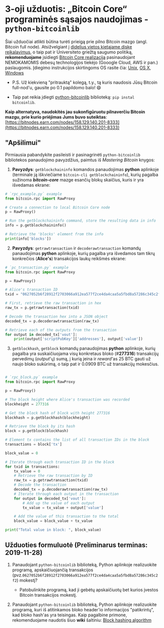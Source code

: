 # 3-oji užduotis: „Bitcoin Core“ programinės sąsajos naudojimas - `python-bitcoinlib`

Šiai užduočiai atlikti būtina turėti prieigą prie pilno Bitcoin mazgo (angl. Bitcoin full node). Atsižvelgiant į [didelius  vietos kietąjame diske reikalavimus](https://www.blockchain.com/charts/blocks-size?timespan=all), o taip pat ir Universiteto griežtą saugumo politiką, __rekomenduojame__ įsidiegti [Bitcoin Core realizaciją](https://github.com/bitcoin/bitcoin) pasinaudojant NEMOKAMOMIS debesų technologijos tiekėjo (Gooogle Cloud, AWS ir pan.) paslaugomis. Įdiegimo instrukcijos skirtingoms OS rasite čia: [Unix](https://github.com/bitcoin/bitcoin/blob/master/doc/build-unix.md), [OS X](https://github.com/bitcoin/bitcoin/blob/master/doc/build-osx.md), [Windows](https://github.com/bitcoin/bitcoin/blob/master/doc/build-windows.md)

- P.S. Už kiekvieną "pritrauktą" kolegą, t.y., tą kuris naudosis Jūsų Bitcoin full-nod'u, gausite po 0.1 papildomo balo! :smile:

- Taip pat reikia įdiegti [python-bitcoinlib](https://pypi.org/project/bitcoinlib/) biblioteką: `pip instal bitcoinlib`.

**Kaip alternatyva, naudokitės jau sukonfigūruotu pilnaverčiu Bitcoin mazgu, prie kurio priėjimas Jums buvo suteiktas**: [https://bitnodes.earn.com/nodes/158.129.140.201-8333](https://bitnodes.earn.com/nodes/158.129.140.201-8333)

## "Apšilimui"

Pirmiausia pabandykite pasileisti ir pasinagrinėti `python-bitcoinlib` bibliotekos panaudojimo pavyzdžius, paimtus iš *Mastering Bitcoin* knygos:

1. **Pavyzdys**: `getblockchaininfo` komandos panaudojimas **python** aplinkoje (terminale ją iškviečiame `bitcoin-cli getblockchaininfo`), kurių pagalba sužinoma ***bitcoin-core*** mazge esančių blokų skaičius, kuris ir yra išvedamas ekrane:

```python
# `rpc_example.py` example
from bitcoin.rpc import RawProxy

# Create a connection to local Bitcoin Core node
p = RawProxy()

# Run the getblockchaininfo command, store the resulting data in info
info = p.getblockchaininfo()

# Retrieve the 'blocks' element from the info
print(info['blocks'])
```

2. **Pavyzdys**: `getrawtransaction` ir `decoderawtransaction` komandų panaudojimas **python** aplinkoje, kurių pagalba yra išvedamos tam tikrų konkrečios (**Alice's**) transakcijos laukų reikšmės ekrane:

```python
# `pc_transaction.py` example
from bitcoin.rpc import RawProxy

p = RawProxy()

# Alice's transaction ID
txid = "0627052b6f28912f2703066a912ea577f2ce4da4caa5a5fbd8a57286c345c2f2"

# First, retrieve the raw transaction in hex
raw_tx = p.getrawtransaction(txid)

# Decode the transaction hex into a JSON object
decoded_tx = p.decoderawtransaction(raw_tx)

# Retrieve each of the outputs from the transaction
for output in decoded_tx['vout']:
    print(output['scriptPubKey']['addresses'], output['value'])
```

3. `getblockhash`, `getblock` komandų panaudojimas **python** aplinkoje, kurių pagalba yra suskaičiuojama visų konkretaus bloko (#**277316**) transakcijų pervedimų (*output*'ų) sumą, į kurią įeina ir *reward*'as 25 BTC gauti už naujo bloko sukūrimą, o taip pat ir 0.0909 BTC už transakcijų mokesčius.

```python

# `rpc_block.py` example
from bitcoin.rpc import RawProxy

p = RawProxy()

# The block height where Alice's transaction was recorded
blockheight = 277316

# Get the block hash of block with height 277316
blockhash = p.getblockhash(blockheight)

# Retrieve the block by its hash
block = p.getblock(blockhash)

# Element tx contains the list of all transaction IDs in the block
transactions = block['tx']

block_value = 0

# Iterate through each transaction ID in the block
for txid in transactions:
    tx_value = 0
    # Retrieve the raw transaction by ID
    raw_tx = p.getrawtransaction(txid)
    # Decode the transaction
    decoded_tx = p.decoderawtransaction(raw_tx)
    # Iterate through each output in the transaction
    for output in decoded_tx['vout']:
        # Add up the value of each output
        tx_value = tx_value + output['value']

    # Add the value of this transaction to the total
    block_value = block_value + tx_value

print("Total value in block: ", block_value)
```

## Užduoties formuluotė (Preliminarus terminas: 2019-11-28)

1. Panaudojant `python-bitcoinlib` biblioteką, Python aplinkoje realizuokite programą, apskaičiuojančią  transakcijos (pvz.`0627052b6f28912f2703066a912ea577f2ce4da4caa5a5fbd8a57286c345c2f2`) mokestį?

   - Patobulinkite programą, kad ji gebėtų apskaičiuotų bet kurios įvestos Bitcoin transakcijos mokestį.

2. Panaudojant `python-bitcoinlib` biblioteką, Python aplinkoje realizuokite programą, kuri iš  atitinkamos bloko header'io informacijos "patikrintų", kad bloko hash'as yra teisingas. Kaip pagalbine primone, rekomenduojame naudotis šiuo **wiki** šaltiniu: [Block hashing algorithm](https://en.bitcoin.it/wiki/Block_hashing_algorithm)

